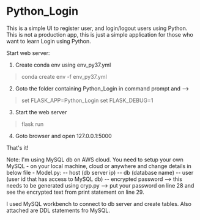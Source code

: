 # Python_Login

This is a simple UI to register user, and login/logout users using Python. This is not a production app, this is just a simple application for those who want to learn Login using Python.

Start web server:

1. Create conda env using env_py37.yml
> conda create env -f env_py37.yml

2. Goto the folder containing Python_Login in command prompt and -->
> set FLASK_APP=Python_Login
> set FLASK_DEBUG=1

3. Start the web server
> flask run

4. Goto browser and open 127.0.0.1:5000

That's it!

Note: I'm using MySQL db on AWS cloud. You need to setup your own MySQL - on your local machine, cloud or anywhere and change details in below file - 
Model.py:
  -- host (db server ip)
  -- db (database name)
  -- user (user id that has access to MySQL db)
  -- encrypted password --> this needs to be generated using cryp.py --> put your password on line 28 and see the encrypted text from print statement on line 29.

I used MySQL workbench to connect to db server and create tables. Also attached are DDL statements fro MySQL.
